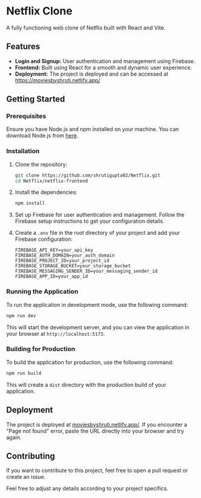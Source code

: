 # Netflix Clone

A fully functioning web clone of Netflix built with React and Vite.

## Features

- **Login and Signup:** User authentication and management using Firebase.
- **Frontend:** Built using React for a smooth and dynamic user experience.
- **Deployment:** The project is deployed and can be accessed at https://moviesbyshruti.netlify.app/

## Getting Started

### Prerequisites

Ensure you have Node.js and npm installed on your machine. You can download Node.js from [here](https://nodejs.org/).

### Installation

1. Clone the repository:

   ```bash
   git clone https://github.com/shrutigupta02/Netflix.git
   cd Netflix/netflix-frontend
   ```

2. Install the dependencies:

   ```bash
   npm install
   ```

3. Set up Firebase for user authentication and management. Follow the Firebase setup instructions to get your configuration details.

4. Create a `.env` file in the root directory of your project and add your Firebase configuration:

   ```env
   FIREBASE_API_KEY=your_api_key
   FIREBASE_AUTH_DOMAIN=your_auth_domain
   FIREBASE_PROJECT_ID=your_project_id
   FIREBASE_STORAGE_BUCKET=your_storage_bucket
   FIREBASE_MESSAGING_SENDER_ID=your_messaging_sender_id
   FIREBASE_APP_ID=your_app_id
   ```

### Running the Application

To run the application in development mode, use the following command:

```bash
npm run dev
```

This will start the development server, and you can view the application in your browser at `http://localhost:5173`.

### Building for Production

To build the application for production, use the following command:

```bash
npm run build
```

This will create a `dist` directory with the production build of your application.


## Deployment

The project is deployed at [moviesbyshruti.netlify.app/](https://moviesbyshruti.netlify.app/). If you encounter a "Page not found" error, paste the URL directly into your browser and try again.

## Contributing

If you want to contribute to this project, feel free to open a pull request or create an issue.

Feel free to adjust any details according to your project specifics.
